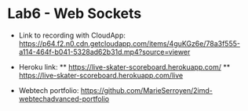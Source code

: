 # Lab6 - Web Sockets

* Link to recording with CloudApp:
https://p64.f2.n0.cdn.getcloudapp.com/items/4guKGz6e/78a3f555-a114-464f-b041-5328ad62b31d.mp4?source=viewer

* Heroku link: 
** https://live-skater-scoreboard.herokuapp.com/
** https://live-skater-scoreboard.herokuapp.com/live

* Webtech portfolio:
https://github.com/MarieSerroyen/2imd-webtechadvanced-portfolio 
